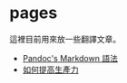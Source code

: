pages
=====

這裡目前用來放一些翻譯文章。

* [Pandoc's Markdown 語法](/pandoc/)
* [如何提高生產力](http://tzengyuxio.me/pages/pandoc/)

